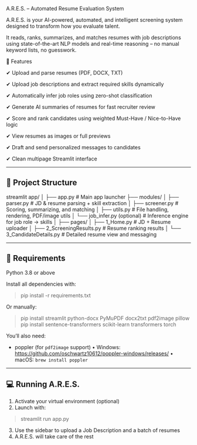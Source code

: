 A.R.E.S. – Automated Resume Evaluation System

A.R.E.S. is your AI-powered, automated, and intelligent screening system
designed to transform how you evaluate talent.

It reads, ranks, summarizes, and matches resumes with job descriptions 
using state-of-the-art NLP models and real-time reasoning – no manual 
keyword lists, no guesswork.


🚀 Features

✔ Upload and parse resumes (PDF, DOCX, TXT)

✔ Upload job descriptions and extract required skills dynamically

✔ Automatically infer job roles using zero-shot classification

✔ Generate AI summaries of resumes for fast recruiter review

✔ Score and rank candidates using weighted Must-Have / Nice-to-Have logic

✔ View resumes as images or full previews

✔ Draft and send personalized messages to candidates

✔ Clean multipage Streamlit interface

-----------------------------------
📁 Project Structure
-----------------------------------
streamlit app/
│
├── app.py                      # Main app launcher
├── modules/
│   ├── parser.py               # JD & resume parsing + skill extraction
│   ├── screener.py             # Scoring, summarizing, and matching
│   ├── utils.py                # File handling, rendering, PDF/image utils
│   └── job_infer.py (optional) # Inference engine for job role → skills
│
├── pages/
│   ├── 1_Home.py               # JD + Resume uploader
│   ├── 2_ScreeningResults.py   # Resume ranking results
│   └── 3_CandidateDetails.py   # Detailed resume view and messaging

-----------------------------------
🧠 Requirements
-----------------------------------
Python 3.8 or above

Install all dependencies with:
> pip install -r requirements.txt

Or manually:
> pip install streamlit python-docx PyMuPDF docx2txt pdf2image pillow
> pip install sentence-transformers scikit-learn transformers torch

You’ll also need:
- poppler (for `pdf2image` support)
  • Windows: https://github.com/oschwartz10612/poppler-windows/releases/
  • macOS: `brew install poppler`

-----------------------------------
💻 Running A.R.E.S.
-----------------------------------
1. Activate your virtual environment (optional)
2. Launch with:
> streamlit run app.py

3. Use the sidebar to upload a Job Description and a batch of resumes
4. A.R.E.S. will take care of the rest
